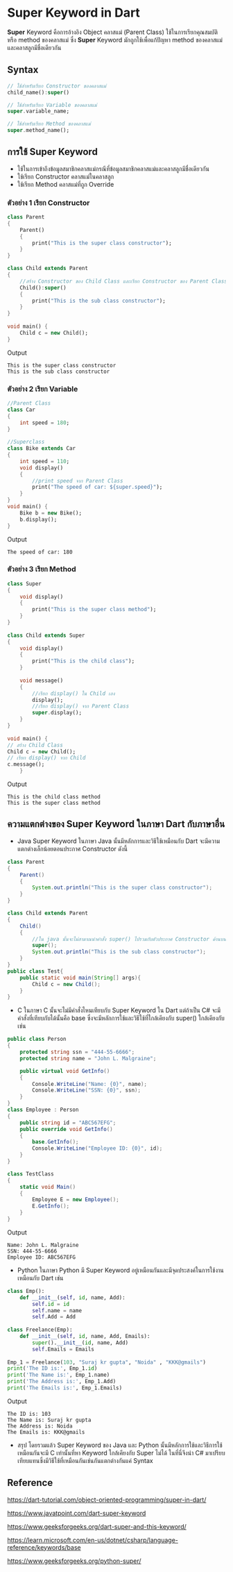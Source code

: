 
# Super Keyword in Dart

**Super** Keyword คือการอ้างอิง Object คลาสแม่ (Parent Class) ใช้ในการเรียกคุณสมบัติหรือ method ของคลาสแม่ ซึ่ง **Super** Keyword มักถูกใช้เพื่อแก้ปัญหา method ของคลาสแม่และคลาสลูกมีชื่อเดียวกัน


## Syntax

```dart
// ใช้สำหรับเรียก Constructor ของคลาสแม่
child_name():super()

// ใช้สำหรับเรียก Variable ของคลาสแม่
super.variable_name;

// ใช้สำหรับเรียก Method ของคลาสแม่
super.method_name();
```


## การใช้ Super Keyword

- ใช้ในการเข้าถึงข้อมูลสมาชิกคลาสแม่กรณีที่ข้อมูลสมาชิกคลาสแม่และคลาสลูกมีชื่อเดียวกัน
- ใช้เรียก Constructor คลาสแม่ในคลาสลูก
- ใช้เรียก Method คลาสแม่ที่ถูก Override


### ตัวอย่าง 1 เรียก Constructor

```dart 
class Parent  
{   
    Parent()   
    {   
        print("This is the super class constructor");   
    }   
}   

class Child extends Parent   
{   
    //สร้าง Constructor ของ Child Class และเรียก Constructor ของ Parent Class
    Child():super()
    {                   
        print("This is the sub class constructor");   
    }   
}  
  
void main() {  
    Child c = new Child();   
}
```

Output

```
This is the super class constructor
This is the sub class constructor
```

### ตัวอย่าง 2 เรียก Variable

```dart
//Parent Class
class Car  
{   
    int speed = 180;   
}   
    
//Superclass
class Bike extends Car   
{   
    int speed = 110;   
    void display()   
    {   
        //print speed จาก Parent Class
        print("The speed of car: ${super.speed}");  
    }   
}   
void main() {  
    Bike b = new Bike();  
    b.display();  
}  
```

Output

```
The speed of car: 180
```

### ตัวอย่าง 3 เรียก Method

```dart
class Super   
{   
    void display()   
    {   
        print("This is the super class method");   
    }   
}   
  
class Child extends Super   
{   
    void display()   
    {   
        print("This is the child class");   
    }   
  
    void message()   
    {    
        //เรียก display() ใน Child เอง
        display();   
        //เรียก display() จาก Parent Class 
        super.display();   
    }   
}   
  
void main() {  
// สร้าง Child Class
Child c = new Child();   
// เรียก display() จาก Child
c.message();   
    }   
```

Output

```
This is the child class method
This is the super class method
```

## ความแตกต่างของ Super Keyword ในภาษา Dart กับภาษาอื่น

- Java
Super Keyword ในภาษา Java นั้นมีหลักการและวิธีใช้เหมือนกับ Dart จะมีความแตกต่างเล็กน้อยตอนประกาศ Constructor ดังนี้

```java
class Parent  
{   
    Parent()   
    {   
        System.out.println("This is the super class constructor");   
    }   
}   

class Child extends Parent   
{   
    Child()
    {
        //ใน java นั้นจะไม่สามาณนำคำสั่ง super() ไปรวมกับตัวประกาศ Constructor ด้านบนได้
        super();          
        System.out.println("This is the sub class constructor");   
    }   
}  
public class Test{
    public static void main(String[] args){  
        Child c = new Child();   
    }
}
```
- C
ในภาษา C นั้นจะไม่มีคำสั่งไหนเทียบกับ Super Keyword ใน Dart แต่ถ้าเป็น C# จะมีคำสั่งที่เทียบกับได้นั้นคือ base ซึ่งจะมีหลักการใช้และวิธีใช้ที่ใกล้เคียงกับ super() ใกล้เคียงกับ เช่น

```c#
public class Person
{
    protected string ssn = "444-55-6666";
    protected string name = "John L. Malgraine";

    public virtual void GetInfo()
    {
        Console.WriteLine("Name: {0}", name);
        Console.WriteLine("SSN: {0}", ssn);
    }
}
class Employee : Person
{
    public string id = "ABC567EFG";
    public override void GetInfo()
    {
        base.GetInfo();
        Console.WriteLine("Employee ID: {0}", id);
    }
}

class TestClass
{
    static void Main()
    {
        Employee E = new Employee();
        E.GetInfo();
    }
}
```

Output

```
Name: John L. Malgraine
SSN: 444-55-6666
Employee ID: ABC567EFG
```

- Python
ในภาษา Python มี Super Keyword อยู่เหมือนกันและมีจุดประสงค์ในการใช้งานเหมือนกับ Dart เช่น

```python
class Emp():
    def __init__(self, id, name, Add):
        self.id = id
        self.name = name
        self.Add = Add
 
class Freelance(Emp):
    def __init__(self, id, name, Add, Emails):
        super().__init__(id, name, Add)
        self.Emails = Emails
 
Emp_1 = Freelance(103, "Suraj kr gupta", "Noida" , "KKK@gmails")
print('The ID is:', Emp_1.id)
print('The Name is:', Emp_1.name)
print('The Address is:', Emp_1.Add)
print('The Emails is:', Emp_1.Emails)
```

Output

```
The ID is: 103
The Name is: Suraj kr gupta
The Address is: Noida
The Emails is: KKK@gmails
```
- สรุป
โดยรวมแล้ว Super Keyword ของ Java และ Python นั้นมีหลักการใช้และวิธีการใช้เหมือนกันจะมี C เท่านั้นที่หา Keyword ใกล้เคียงกับ Super ไม่ได้ ในที่นี่จึงนำ C# มาเปรียบเทียบแทนซึ่งมีวิธีใช้ที่เหมือนกันเช่นกันแตกต่างกันแค่ Syntax

## Reference
https://dart-tutorial.com/object-oriented-programming/super-in-dart/

https://www.javatpoint.com/dart-super-keyword

https://www.geeksforgeeks.org/dart-super-and-this-keyword/

https://learn.microsoft.com/en-us/dotnet/csharp/language-reference/keywords/base

https://www.geeksforgeeks.org/python-super/